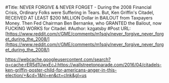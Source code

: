 #Title: NEVER FORGIVE & NEVER FORGET - During the 2008 Financial Crisis, Ordinary Folks were Suffering in Tears. But, Ken Griffin's Citadel, RECEIVED AT LEAST $200 MILLION Dollar in BAILOUT from Taxpayers Money. Then Fed Chairman Ben Bernanke, who GRANTED the Bailout, now FUCKING WORKS for Citadel.
#Author: kzgatsby
#Post URL: [https://www.reddit.com/r/GME/comments/m1sqjy/never_forgive_never_forget_during_the_2008/](https://www.reddit.com/r/GME/comments/m1sqjy/never_forgive_never_forget_during_the_2008/)


https://webcache.googleusercontent.com/search?q=cache:rER5d1UwxEcJ:https://wallstreetonparade.com/2016/04/citadels-ken-griffin-poster-child-for-americans-anger-in-this-election/+&cd=1&hl=en&ct=clnk&gl=us